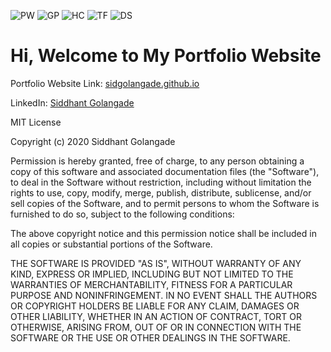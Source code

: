 ![PW](https://img.shields.io/badge/Portfolio-Website-red) ![GP](https://img.shields.io/badge/GitHub-Pages-informational) ![HC](https://img.shields.io/badge/HTML-CSS-9cf) ![TF](https://img.shields.io/badge/Javascript-JS-orange) ![DS](https://img.shields.io/badge/Data-Science-ff69b4)

# Hi, Welcome to My Portfolio Website

Portfolio Website Link: [sidgolangade.github.io](https://sidgolangade.github.io/)

LinkedIn: [Siddhant Golangade](https://www.linkedin.com/in/sidgolangade/)







MIT License

Copyright (c) 2020 Siddhant Golangade

Permission is hereby granted, free of charge, to any person obtaining a copy
of this software and associated documentation files (the "Software"), to deal
in the Software without restriction, including without limitation the rights
to use, copy, modify, merge, publish, distribute, sublicense, and/or sell
copies of the Software, and to permit persons to whom the Software is
furnished to do so, subject to the following conditions:

The above copyright notice and this permission notice shall be included in all
copies or substantial portions of the Software.

THE SOFTWARE IS PROVIDED "AS IS", WITHOUT WARRANTY OF ANY KIND, EXPRESS OR
IMPLIED, INCLUDING BUT NOT LIMITED TO THE WARRANTIES OF MERCHANTABILITY,
FITNESS FOR A PARTICULAR PURPOSE AND NONINFRINGEMENT. IN NO EVENT SHALL THE
AUTHORS OR COPYRIGHT HOLDERS BE LIABLE FOR ANY CLAIM, DAMAGES OR OTHER
LIABILITY, WHETHER IN AN ACTION OF CONTRACT, TORT OR OTHERWISE, ARISING FROM,
OUT OF OR IN CONNECTION WITH THE SOFTWARE OR THE USE OR OTHER DEALINGS IN THE
SOFTWARE.
